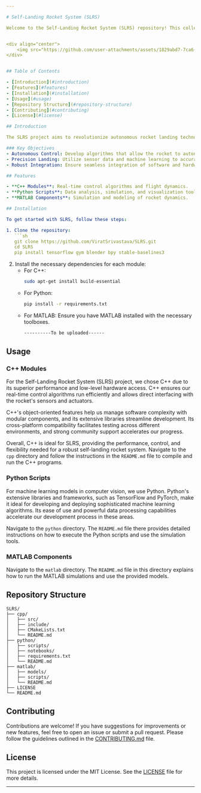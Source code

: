 ```yaml
---

# Self-Landing Rocket System (SLRS)

Welcome to the Self-Landing Rocket System (SLRS) repository! This collection contains various software modules implemented in C++, Python, and MATLAB designed for the development of a self-landing rocket.


<div align="center">
    <img src="https://github.com/user-attachments/assets/1829abd7-7ca6-4d64-8548-47c86513c4ff" alt="Rocket Image" />
</div>


## Table of Contents

- [Introduction](#introduction)
- [Features](#features)
- [Installation](#installation)
- [Usage](#usage)
- [Repository Structure](#repository-structure)
- [Contributing](#contributing)
- [License](#license)

## Introduction

The SLRS project aims to revolutionize autonomous rocket landing technology by leveraging advanced control algorithms, machine learning models, and sensor integration. By developing a system that can precisely control a rocket's descent and landing, we seek to improve the safety, reliability, and efficiency of space missions. This repository contains the core software components necessary for achieving these objectives.

### Key Objectives
- Autonomous Control: Develop algorithms that allow the rocket to autonomously control its descent and landing in real-time.
- Precision Landing: Utilize sensor data and machine learning to accurately identify and target the landing site.
- Robust Integration: Ensure seamless integration of software and hardware components for reliable operation.

## Features

- **C++ Modules**: Real-time control algorithms and flight dynamics.
- **Python Scripts**: Data analysis, simulation, and visualization tools.
- **MATLAB Components**: Simulation and modeling of rocket dynamics.

## Installation

To get started with SLRS, follow these steps:

1. Clone the repository:
   ```sh
   git clone https://github.com/ViratSrivastava/SLRS.git
   cd SLRS
   pip install tensorflow gym blender bpy stable-baselines3
   ```

2. Install the necessary dependencies for each module:
   - For C++:
     ```sh
     sudo apt-get install build-essential
     ```
   - For Python:
     ```sh
     pip install -r requirements.txt
     ```
   - For MATLAB:
     Ensure you have MATLAB installed with the necessary toolboxes.
     ```sh
     ----------To be uploaded------
     ```

## Usage

### C++ Modules
For the Self-Landing Rocket System (SLRS) project, we chose C++ due to its superior performance and low-level hardware access. C++ ensures our real-time control algorithms run efficiently and allows direct interfacing with the rocket's sensors and actuators.

C++'s object-oriented features help us manage software complexity with modular components, and its extensive libraries streamline development. Its cross-platform compatibility facilitates testing across different environments, and strong community support accelerates our progress.

Overall, C++ is ideal for SLRS, providing the performance, control, and flexibility needed for a robust self-landing rocket system.
Navigate to the `cpp` directory and follow the instructions in the `README.md` file to compile and run the C++ programs.

### Python Scripts

For machine learning models in computer vision, we use Python. Python's extensive libraries and frameworks, such as TensorFlow and PyTorch, make it ideal for developing and deploying sophisticated machine learning algorithms. Its ease of use and powerful data processing capabilities accelerate our development process in these areas.

Navigate to the `python` directory. The `README.md` file there provides detailed instructions on how to execute the Python scripts and use the simulation tools.

### MATLAB Components

Navigate to the `matlab` directory. The `README.md` file in this directory explains how to run the MATLAB simulations and use the provided models.

## Repository Structure

```
SLRS/
├── cpp/
│   ├── src/
│   ├── include/
│   ├── CMakeLists.txt
│   └── README.md
├── python/
│   ├── scripts/
│   ├── notebooks/
│   ├── requirements.txt
│   └── README.md
├── matlab/
│   ├── models/
│   ├── scripts/
│   └── README.md
├── LICENSE
└── README.md
```

## Contributing

Contributions are welcome! If you have suggestions for improvements or new features, feel free to open an issue or submit a pull request. Please follow the guidelines outlined in the [CONTRIBUTING.md](CONTRIBUTING.md) file.

## License

This project is licensed under the MIT License. See the [LICENSE](LICENSE) file for more details.

---
```

